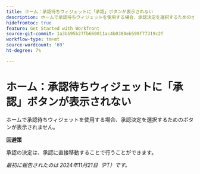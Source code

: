 ```yaml
---
title: ホーム：承認待ちウィジェットに「承認」ボタンが表示されない
description: ホームで承認待ちウィジェットを使用する場合、承認決定を選択するためのボタンが表示されません。
hidefromtoc: true
feature: Get Started with Workfront
source-git-commit: 1a3bb95b27fb660011ac4b0380eb599f77319c2f
workflow-type: tm+mt
source-wordcount: '69'
ht-degree: 7%

---
```


# ホーム：承認待ちウィジェットに「承認」ボタンが表示されない

ホームで承認待ちウィジェットを使用する場合、承認決定を選択するためのボタンが表示されません。

**回避策**

承認の決定は、承認に直接移動することで行うことができます。

_最初に報告されたのは 2024年11月21日（PT）です。_
